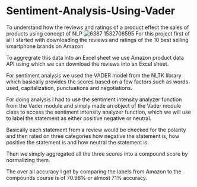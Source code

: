 # Sentiment-Analysis-Using-Vader
To understand how the reviews and ratings of a product effect the sales of products using concept of NLP
![6387 1532706595](https://user-images.githubusercontent.com/77020328/116319321-51831980-a784-11eb-86a2-46f8a26a033b.png)
For this project first of all I started with downloading the reviews and ratings of the 10 best selling smartphone brands on Amazon

To aggregrate this data into an Excel sheet we use Amazon product data API using which we can download the reviews into an Excel sheet.

For sentiment analysis we used the VADER model from the NLTK library which basically provides the scores based on a few factors such as words used, capitalization, punctuations and negotiations.

For doing analysis I had to use the sentiment intensity analyzer function from the Vader module and simply made an object of the Vader module class to access the sentiment intensity analyzer function, which we will use to label the statement as either positive negative or neutral.

Basically each statement from a review would be checked for the polarity and then rated on three categories how negative the statement is, how positive the statement is and how neutral the statement is.

Then we simply aggregated all the three scores into a compound score by normalizing them.

The over all accuracy I got by comparing the labels from  Amazon to the compounds course is of 70.98% or almost 71% accuracy.
